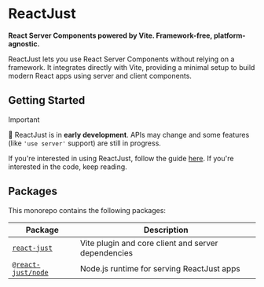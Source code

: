 # ReactJust

**React Server Components powered by Vite. Framework-free, platform-agnostic.**

ReactJust lets you use React Server Components without relying on a framework. It integrates directly with Vite, providing a minimal setup to build modern React apps using server and client components.

## Getting Started

> [!IMPORTANT]
> 🚧 ReactJust is in **early development**. APIs may change and some features (like `'use server'` support) are still in progress.

If you're interested in using ReactJust, follow the guide [here](https://reactjust.dev). If you're interested in the code, keep reading.

## Packages

This monorepo contains the following packages:

| Package                               | Description                                         |
| ------------------------------------- | --------------------------------------------------- |
| [`react-just`](./packages/react-just) | Vite plugin and core client and server dependencies |
| [`@react-just/node`](./packages/node) | Node.js runtime for serving ReactJust apps          |
